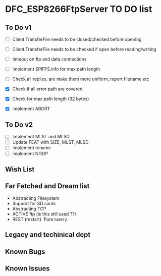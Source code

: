 # DFC_ESP8266FtpServer TO DO list


To Do v1
------
- [ ] Client.TransferFile needs to be closed/checked before opening
- [ ] Client.TransferFile needs to be checked if open before reading/writing
- [ ] timeout on ftp and data connections
- [ ] Implement SPIFFS.info for max path length
- [ ] Check all replies, are make them more uniform, report filename etc

- [X] Check if all error path are covered.
- [X] Check for max path length (32 bytes)
- [X] implement ABORT

To Do v2
------
- [ ] Implement MLST and MLSD
- [ ] Update FEAT with SIZE, MLST, MLSD
- [ ] Implement rename
- [ ] implement NOOP

Wish List
------

Far Fetched and Dream list
------
- Abstracting Filesystem
- Support for SD cards
- Abstracting TCP
- ACTIVE ftp (is this still used ??)
- REST (restart). Pure luxery.

Legacy and techinical dept
------

Known Bugs
------

Known Issues
------
